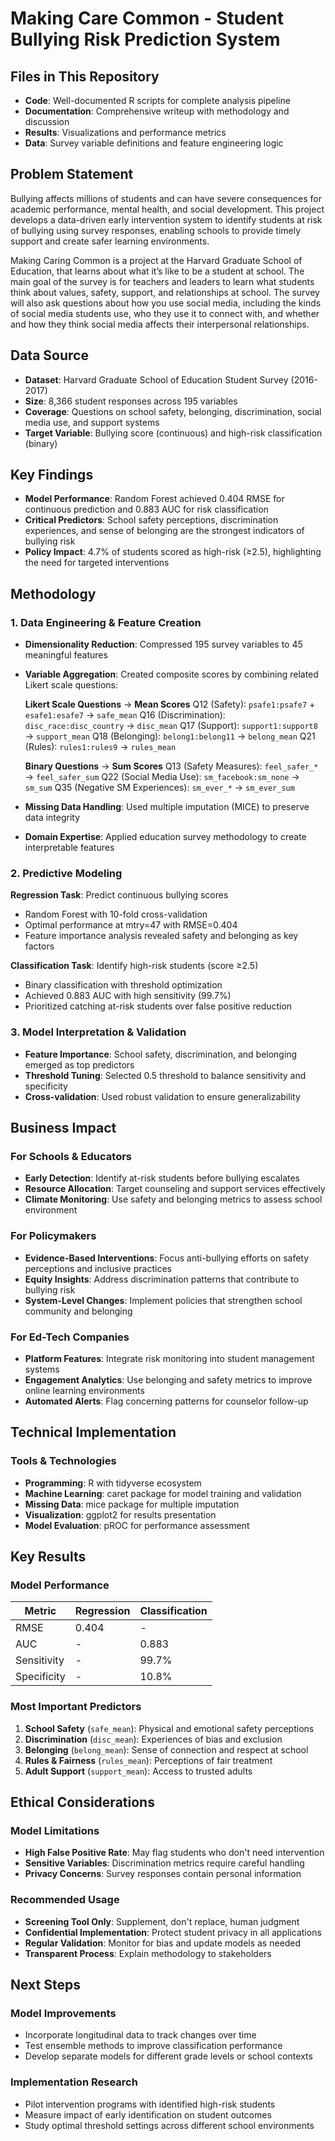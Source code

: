 # Making Care Common - Student Bullying Risk Prediction System

## Files in This Repository
- **Code**: Well-documented R scripts for complete analysis pipeline
- **Documentation**: Comprehensive writeup with methodology and discussion
- **Results**: Visualizations and performance metrics
- **Data**: Survey variable definitions and feature engineering logic

## Problem Statement
Bullying affects millions of students and can have severe consequences for academic performance, mental health, and social development. This project develops a data-driven early intervention system to identify students at risk of bullying using survey responses, enabling schools to provide timely support and create safer learning environments.

Making Caring Common is a project at the Harvard Graduate School of Education, that learns about what it’s like to be a student at school. The main goal of the survey is for teachers and leaders to learn what students think about values, safety, support, and relationships at school. The survey will also ask questions about how you use social media, including the kinds of social media students use, who they use it to connect with, and whether and how they think social media affects their interpersonal relationships. 

## Data Source
- **Dataset**: Harvard Graduate School of Education Student Survey (2016-2017)
- **Size**: 8,366 student responses across 195 variables
- **Coverage**: Questions on school safety, belonging, discrimination, social media use, and support systems
- **Target Variable**: Bullying score (continuous) and high-risk classification (binary)

## Key Findings
- **Model Performance**: Random Forest achieved 0.404 RMSE for continuous prediction and 0.883 AUC for risk classification
- **Critical Predictors**: School safety perceptions, discrimination experiences, and sense of belonging are the strongest indicators of bullying risk
- **Policy Impact**: 4.7% of students scored as high-risk (≥2.5), highlighting the need for targeted interventions

## Methodology

### 1. Data Engineering & Feature Creation
- **Dimensionality Reduction**: Compressed 195 survey variables to 45 meaningful features
- **Variable Aggregation**: Created composite scores by combining related Likert scale questions:
  
  **Likert Scale Questions** → **Mean Scores**
  Q12 (Safety): `psafe1:psafe7` + `esafe1:esafe7` → `safe_mean`
  Q16 (Discrimination): `disc_race:disc_country` → `disc_mean`
  Q17 (Support): `support1:support8` → `support_mean`
  Q18 (Belonging): `belong1:belong11` → `belong_mean`
  Q21 (Rules): `rules1:rules9` → `rules_mean`

  **Binary Questions** → **Sum Scores**
  Q13 (Safety Measures): `feel_safer_*` → `feel_safer_sum`
  Q22 (Social Media Use): `sm_facebook:sm_none` → `sm_sum`
  Q35 (Negative SM Experiences): `sm_ever_*` → `sm_ever_sum`

- **Missing Data Handling**: Used multiple imputation (MICE) to preserve data integrity
- **Domain Expertise**: Applied education survey methodology to create interpretable features

### 2. Predictive Modeling
**Regression Task**: Predict continuous bullying scores
- Random Forest with 10-fold cross-validation
- Optimal performance at mtry=47 with RMSE=0.404
- Feature importance analysis revealed safety and belonging as key factors

**Classification Task**: Identify high-risk students (score ≥2.5)
- Binary classification with threshold optimization
- Achieved 0.883 AUC with high sensitivity (99.7%) 
- Prioritized catching at-risk students over false positive reduction

### 3. Model Interpretation & Validation
- **Feature Importance**: School safety, discrimination, and belonging emerged as top predictors
- **Threshold Tuning**: Selected 0.5 threshold to balance sensitivity and specificity
- **Cross-validation**: Used robust validation to ensure generalizability

## Business Impact

### For Schools & Educators
- **Early Detection**: Identify at-risk students before bullying escalates
- **Resource Allocation**: Target counseling and support services effectively
- **Climate Monitoring**: Use safety and belonging metrics to assess school environment

### For Policymakers
- **Evidence-Based Interventions**: Focus anti-bullying efforts on safety perceptions and inclusive practices
- **Equity Insights**: Address discrimination patterns that contribute to bullying risk
- **System-Level Changes**: Implement policies that strengthen school community and belonging

### For Ed-Tech Companies
- **Platform Features**: Integrate risk monitoring into student management systems
- **Engagement Analytics**: Use belonging and safety metrics to improve online learning environments
- **Automated Alerts**: Flag concerning patterns for counselor follow-up

## Technical Implementation

### Tools & Technologies
- **Programming**: R with tidyverse ecosystem
- **Machine Learning**: caret package for model training and validation
- **Missing Data**: mice package for multiple imputation
- **Visualization**: ggplot2 for results presentation
- **Model Evaluation**: pROC for performance assessment


## Key Results

### Model Performance
| Metric | Regression | Classification |
|--------|------------|----------------|
| RMSE | 0.404 | - |
| AUC | - | 0.883 |
| Sensitivity | - | 99.7% |
| Specificity | - | 10.8% |

### Most Important Predictors
1. **School Safety** (`safe_mean`): Physical and emotional safety perceptions
2. **Discrimination** (`disc_mean`): Experiences of bias and exclusion  
3. **Belonging** (`belong_mean`): Sense of connection and respect at school
4. **Rules & Fairness** (`rules_mean`): Perceptions of fair treatment
5. **Adult Support** (`support_mean`): Access to trusted adults

## Ethical Considerations

### Model Limitations
- **High False Positive Rate**: May flag students who don't need intervention
- **Sensitive Variables**: Discrimination metrics require careful handling
- **Privacy Concerns**: Survey responses contain personal information

### Recommended Usage
- **Screening Tool Only**: Supplement, don't replace, human judgment
- **Confidential Implementation**: Protect student privacy in all applications
- **Regular Validation**: Monitor for bias and update models as needed
- **Transparent Process**: Explain methodology to stakeholders

## Next Steps

### Model Improvements
- Incorporate longitudinal data to track changes over time
- Test ensemble methods to improve classification performance
- Develop separate models for different grade levels or school contexts

### Implementation Research
- Pilot intervention programs with identified high-risk students
- Measure impact of early identification on student outcomes
- Study optimal threshold settings across different school environments

